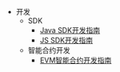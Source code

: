 - 开发
	- SDK
		- [Java SDK开发指南](/zh-cn/Development/[Chinese-Simplified]-Java-SDK.md)
		- [JS SDK开发指南](/zh-cn/Development/[Chinese-Simplified]-JS-SDK.md)
	- 智能合约开发
		- [EVM智能合约开发指南](/zh-cn/Development/[Chinese-Simplified]-智能合约开发.md)
